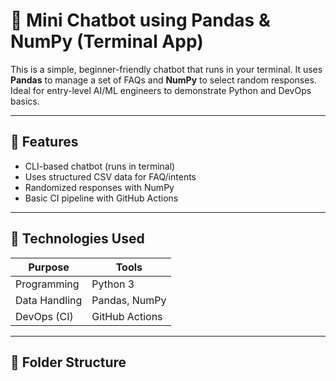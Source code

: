 # 🤖 Mini Chatbot using Pandas & NumPy (Terminal App)

This is a simple, beginner-friendly chatbot that runs in your terminal. It uses **Pandas** to manage a set of FAQs and **NumPy** to select random responses. Ideal for entry-level AI/ML engineers to demonstrate Python and DevOps basics.

---

## 🎯 Features

- CLI-based chatbot (runs in terminal)
- Uses structured CSV data for FAQ/intents
- Randomized responses with NumPy
- Basic CI pipeline with GitHub Actions

---

## 🧠 Technologies Used

| Purpose        | Tools            |
|----------------|------------------|
| Programming    | Python 3         |
| Data Handling  | Pandas, NumPy    |
| DevOps (CI)    | GitHub Actions   |

---

## 📂 Folder Structure

